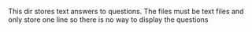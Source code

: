 This dir stores text answers to questions. The files must be text files and only store one line so there is no way to display the questions
